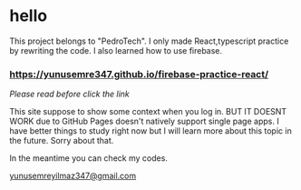 # hello

This project belongs to "PedroTech". I only made React,typescript practice by rewriting the code. I also learned how to use firebase. 

### https://yunusemre347.github.io/firebase-practice-react/ 

*Please read before click the link*

This site suppose to show some context when you log in. BUT IT DOESNT WORK due to GitHub Pages doesn't natively support single page apps. 
I have better things to study right now but I will learn more about this topic in the future. Sorry about that.

In the meantime you can check my codes.



yunusemreyilmaz347@gmail.com
